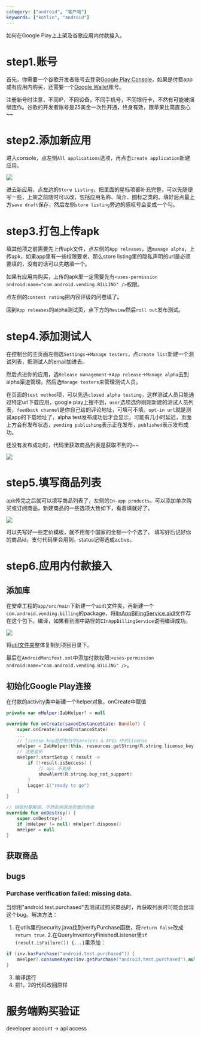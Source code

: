 ```yaml
---
category: ["android", "客户端"]
keywords: ["kotlin", "android"]
---
```


如何在Google Play上上架及谷歌应用内付款接入。 

<!-- more -->

# step1.账号

首先，你需要一个谷歌开发者账号去登录[Google Play Console](https://play.google.com/apps/publish)，如果是付费app或有应用内购买，还需要一个[Google Wallet](https://www.google.com/wallet/)账号。

注册新号时注意，不同IP，不同设备，不同手机号，不同银行卡，不然有可能被捆绑连作。谷歌的开发者账号是25美金一次性开通，终身有效，跟苹果比简直良心~~

# step2.添加新应用

进入console，点左侧`All applications`选项，再点击`create application`新建应用。

![](./1.png)

进去新应用，点左边的`Store Listing`，把里面的星标项都补充完整，可以先随便写一些，上架之前随时可以改，包括应用名称、简介、图标之类的。填好后点最上方`save draft`保存，然后左侧`store listing`旁边的感叹号会变成一个勾。

# step3.打包上传apk

填其他项之前需要先上传apk文件，点左侧的`App releases`，选`manage alpha`，上传apk，如果app里有一些权限要求，那么store listing里的隐私声明的url是必须要填的，没有的话可以先瞎填一个。

如果有应用内购买，上传的apk里一定需要先有`<uses-permission android:name="com.android.vending.BILLING" />`权限。

点左侧的`content rating`把内容评级的问卷填了。

回到`App releases`的alpha测试页，点下方的`Review`然后`roll out`发布测试。

# step4.添加测试人

在控制台的主页面左侧选`Settings`->`Manage testers`，点`create list`新建一个测试列表，把测试人的email加进去。

然后点进你的应用，选`Release management`->`App release`->`Manage alpha`去到alpha渠道管理。然后选`Manage testers`来管理测试人员。

在页面的`test method`项，可以先选`closed alpha testing`，这样测试人员只能通过特定url下载应用，google play上搜不到，`user`选项选你刚刚新建的测试人员列表，`feedback channel`是你自己给的评论地址，可填可不填。`opt-in url`就是测试app的下载地址了，alpha test发布成功后才会显示，可能有几小时延迟，页面上方会有发布状态，`pending publishing`表示正在发布，`published`表示发布成功。

还没有发布成功时，代码里获取商品列表是获取不到的~~

![](manage_testers.png)

# step5.填写商品列表

apk传完之后就可以填写商品列表了，左侧的`In-app products`。可以添加单次购买或订阅商品，新建商品的一些选项大致如下，看着填就好了。

![](./create-product.png)

可以先写好一些定价模板，就不用每个国家的金额一个个选了。
填写好后记好你的商品id，支付代码里会用到。status记得选成active。

# step6.应用内付款接入

## 添加库

在安卓工程的`app/src/main`下新建一个`aidl`文件夹，再新建一个`com.android.vending.billing`的package，将[IInAppBillingService.aidl](https://raw.githubusercontent.com/googlesamples/android-play-billing/master/TrivialDrive/app/src/main/aidl/com/android/vending/billing/IInAppBillingService.aidl)文件存在这个包下。编译，如果看到图中路径的`IInAppBillingService`说明编译成功。

![](./inappbilling-folder.png)

将[util文件夹](https://github.com/googlesamples/android-play-billing/tree/master/TrivialDrive/app/src/main/java/com/example/android/trivialdrivesample/util)整体复制到项目目录下。

最后在`AndroidManifext.xml`中添加付款权限:`<uses-permission android:name="com.android.vending.BILLING" />`。

## 初始化Google Play连接

在付款的activity类中新建一个helper对象，onCreate中赋值
```kotlin
private var mHelper:IabHelper? = null

override fun onCreate(savedInstanceState: Bundle?) {
    super.onCreate(savedInstanceState)
    ...
    // license key是控制台中services & APIs 中的license
    mHelper = IabHelper(this, resources.getString(R.string.license_key)) 
    // 注册监听
    mHelper?.startSetup { result ->
        if (!result.isSuccess) {
            // api 不支持
            showAlert(R.string.buy_not_support)
        }
        Logger.i("ready to go")
    }
}

// 销毁时要解绑，不然影响其他页面的性能
override fun onDestroy() {
    super.onDestroy()
    if (mHelper != null) mHelper?.dispose()
    mHelper = null
}

```

## 获取商品

## bugs
### Purchase verification failed: missing data.
当你用"android.test.purchased"去测试过购买商品时，再获取列表时可能会出现这个bug。解决方法：

1. 在utils里的security.java找到verifyPurchase函数，将`return false`改成`return true`.
2.在QueryInventoryFinishedListener里`if (result.isFailure()) {...}`里添加：
```java
if (inv.hasPurchase("android.test.purchased")) {
    mHelper?.consumeAsync(inv.getPurchase("android.test.purchased"),null);
}
```
3. 编译运行
4. 把1，2的代码改回原样


# 服务端购买验证

developer account -> api access
